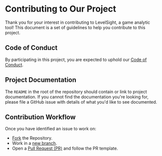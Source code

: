 # Contributing to Our Project

Thank you for your interest in contributing to LevelSight, a game analytic tool! 
This document is a set of guidelines to help you contribute to this project.


## Code of Conduct

By participating in this project, you are expected to uphold our [Code of
Conduct][code_of_conduct].

[code_of_conduct]: https://github.com/nabilachemansor/levelSight-simple-game-analytic-tool/blob/main/CODE_OF_CONDUCT.md


## Project Documentation

The `README` in the root of the repository should contain or link to project
documentation. If you cannot find the documentation you're looking for, please
file a GitHub issue with details of what you'd like to see documented.

## Contribution Workflow

Once you have identified an issue to work on:

* [Fork](https://docs.github.com/en/pull-requests/collaborating-with-pull-requests/working-with-forks/fork-a-repo) the Repository. 
* Work in a [new branch](https://docs.github.com/en/pull-requests/collaborating-with-pull-requests/proposing-changes-to-your-work-with-pull-requests/creating-and-deleting-branches-within-your-repository).
* Open a [Pull Request (PR)](https://docs.github.com/en/pull-requests/collaborating-with-pull-requests/proposing-changes-to-your-work-with-pull-requests/creating-a-pull-request) and follow the PR template.

